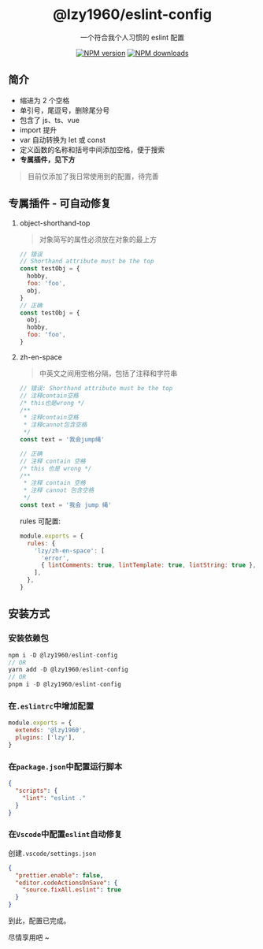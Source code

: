 <h1 align="center">@lzy1960/eslint-config</h1>

<p align="center">一个符合我个人习惯的 eslint 配置</p>

<div align="center">

[![NPM version][npm-image]][npm-url] [![NPM downloads][download-image]][download-url]

[npm-image]: http://img.shields.io/npm/v/@lzy1960/eslint-config.svg
[npm-url]: http://npmjs.org/package/@lzy1960/eslint-config
[download-image]: https://img.shields.io/npm/dm/@lzy1960/eslint-config.svg
[download-url]: https://npmjs.org/package/@lzy1960/eslint-config

</div>

## 简介

- 缩进为 2 个空格
- 单引号，尾逗号，删除尾分号
- 包含了 js、ts、vue
- import 提升
- var 自动转换为 let 或 const
- 定义函数的名称和括号中间添加空格，便于搜索
- **专属插件，见下方**

> 目前仅添加了我日常使用到的配置，待完善

## 专属插件 - 可自动修复

1. object-shorthand-top

   > 对象简写的属性必须放在对象的最上方

   ```js
   // 错误
   // Shorthand attribute must be the top
   const testObj = {
     hobby,
     foo: 'foo',
     obj,
   }
   // 正确
   const testObj = {
     obj,
     hobby,
     foo: 'foo',
   }
   ```

2. zh-en-space

   > 中英文之间用空格分隔，包括了注释和字符串

   ```js
   // 错误: Shorthand attribute must be the top
   // 注释contain空格
   /* this也是wrong */
   /**
    * 注释contain空格
    * 注释cannot包含空格
    */
   const text = '我会jump绳'

   // 正确
   // 注释 contain 空格
   /* this 也是 wrong */
   /**
    * 注释 contain 空格
    * 注释 cannot 包含空格
    */
   const text = '我会 jump 绳'
   ```

   rules 可配置:

   ```js
   module.exports = {
     rules: {
       'lzy/zh-en-space': [
         'error',
         { lintComments: true, lintTemplate: true, lintString: true },
       ],
     },
   }
   ```

## 安装方式

### 安装依赖包

```js
npm i -D @lzy1960/eslint-config
// OR
yarn add -D @lzy1960/eslint-config
// OR
pnpm i -D @lzy1960/eslint-config
```

### 在`.eslintrc`中增加配置

```js
module.exports = {
  extends: '@lzy1960',
  plugins: ['lzy'],
}
```

### 在`package.json`中配置运行脚本

```json
{
  "scripts": {
    "lint": "eslint ."
  }
}
```

### 在`Vscode`中配置`eslint`自动修复

创建`.vscode/settings.json`

```json
{
  "prettier.enable": false,
  "editor.codeActionsOnSave": {
    "source.fixAll.eslint": true
  }
}
```

到此，配置已完成。

尽情享用吧 ~
